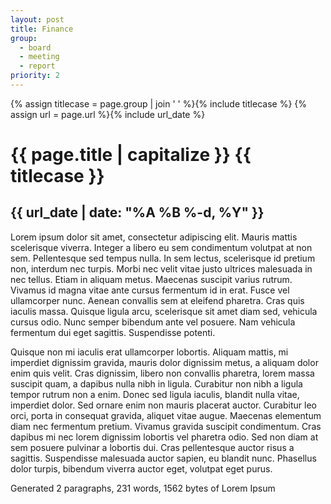 ```yaml
---
layout: post
title: Finance
group:
  - board
  - meeting
  - report
priority: 2
---
```


{% assign titlecase = page.group | join ' ' %}{% include titlecase %}
{% assign url = page.url %}{% include url_date %}
# {{ page.title | capitalize }} {{ titlecase }}
## {{ url_date | date: "%A %B %-d, %Y" }}

Lorem ipsum dolor sit amet, consectetur adipiscing elit. Mauris mattis scelerisque viverra. Integer a libero eu sem condimentum volutpat at non sem. Pellentesque sed tempus nulla. In sem lectus, scelerisque id pretium non, interdum nec turpis. Morbi nec velit vitae justo ultrices malesuada in nec tellus. Etiam in aliquam metus. Maecenas suscipit varius rutrum. Vivamus id magna vitae ante cursus fermentum id in erat. Fusce vel ullamcorper nunc. Aenean convallis sem at eleifend pharetra. Cras quis iaculis massa. Quisque ligula arcu, scelerisque sit amet diam sed, vehicula cursus odio. Nunc semper bibendum ante vel posuere. Nam vehicula fermentum dui eget sagittis. Suspendisse potenti.

Quisque non mi iaculis erat ullamcorper lobortis. Aliquam mattis, mi imperdiet dignissim gravida, mauris dolor dignissim metus, a aliquam dolor enim quis velit. Cras dignissim, libero non convallis pharetra, lorem massa suscipit quam, a dapibus nulla nibh in ligula. Curabitur non nibh a ligula tempor rutrum non a enim. Donec sed ligula iaculis, blandit nulla vitae, imperdiet dolor. Sed ornare enim non mauris placerat auctor. Curabitur leo orci, porta in consequat gravida, aliquet vitae augue. Maecenas elementum diam nec fermentum pretium. Vivamus gravida suscipit condimentum. Cras dapibus mi nec lorem dignissim lobortis vel pharetra odio. Sed non diam at sem posuere pulvinar a lobortis dui. Cras pellentesque auctor risus a sagittis. Suspendisse malesuada auctor sapien, eu blandit nunc. Phasellus dolor turpis, bibendum viverra auctor eget, volutpat eget purus.

Generated 2 paragraphs, 231 words, 1562 bytes of Lorem Ipsum